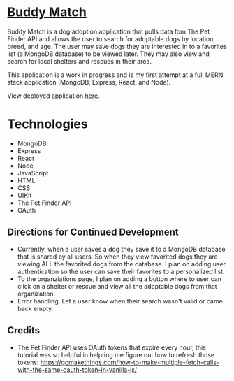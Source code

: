 # [Buddy Match](https://buddy-match-dotcom.herokuapp.com/)

Buddy Match is a dog adoption application that pulls data fom The Pet Finder API and allows the user to search for adoptable dogs by location, breed, and age. The user may save dogs they are interested in to a favorites list (a MongoDB database) to be viewed later. They may also view and search for local shelters and rescues in their area. 

This application is a work in progress and is my first attempt at a full MERN stack application (MongoDB, Express, React, and Node).

View deployed application [here](https://buddy-match-dotcom.herokuapp.com/).

# Technologies
* MongoDB
* Express
* React
* Node
* JavaScript
* HTML
* CSS
* UIKit
* The Pet Finder API
* OAuth

## Directions for Continued Development
* Currently, when a user saves a dog they save it to a MongoDB database that is shared by all users. So when they view favorited dogs they are viewing ALL the favorited dogs from the database. I plan on adding user authentication so the user can save their favorites to a personalized list.
* To the organziations page, I plan on adding a button where to user can click on a shelter or rescue and view all the adoptable dogs from that organization.
* Error handling. Let a user know when their search wasn't valid or came back empty.

## Credits
* The Pet Finder API uses OAuth tokens that expire every hour, this tutorial was so helpful in helpting me figure out how to refresh those tokens: https://gomakethings.com/how-to-make-multiple-fetch-calls-with-the-same-oauth-token-in-vanilla-js/